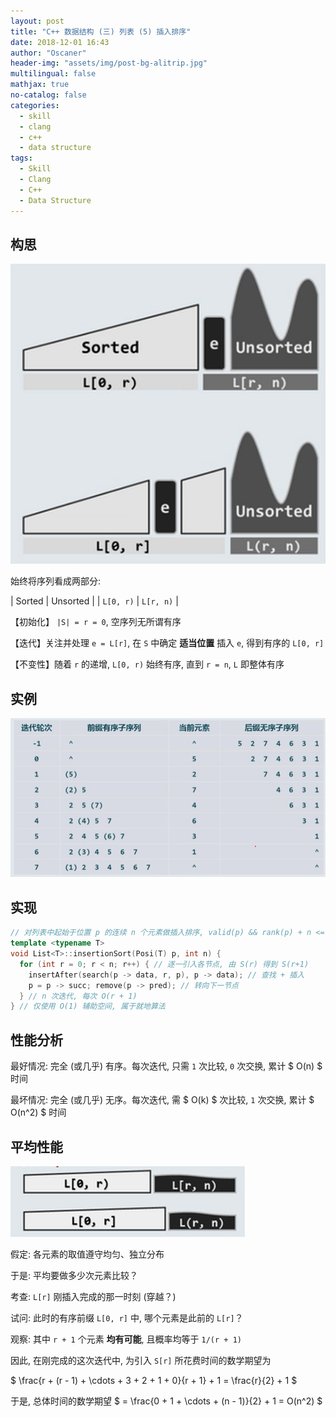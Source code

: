 ```yaml
---
layout: post
title: "C++ 数据结构 (三) 列表 (5) 插入排序"
date: 2018-12-01 16:43
author: "Oscaner"
header-img: "assets/img/post-bg-alitrip.jpg"
multilingual: false
mathjax: true
no-catalog: false
categories:
  - skill
  - clang
  - c++
  - data structure
tags:
  - Skill
  - Clang
  - C++
  - Data Structure
---
```


## 构思

![1.png](/assets/img/in-post/skill/data-structure/post-list-insertion-sort/1.png)

始终将序列看成两部分:

| Sorted | Unsorted |
| `L[0, r)` | `L[r, n)` |

【初始化】 `|S| = r = 0`, 空序列无所谓有序

【迭代】关注并处理 `e = L[r]`, 在 `S` 中确定 **适当位置** 插入 `e`, 得到有序的 `L[0, r]`

【不变性】随着 `r` 的递增, `L[0, r)` 始终有序, 直到 `r = n`, `L` 即整体有序

## 实例

![2.png](/assets/img/in-post/skill/data-structure/post-list-insertion-sort/2.png)

## 实现

```cpp
// 对列表中起始于位置 p 的连续 n 个元素做插入排序, valid(p) && rank(p) + n <= size
template <typename T>
void List<T>::insertionSort(Posi(T) p, int n) {
  for (int r = 0; r < n; r++) { // 逐一引入各节点, 由 S(r) 得到 S(r+1)
    insertAfter(search(p -> data, r, p), p -> data); // 查找 + 插入
    p = p -> succ; remove(p -> pred); // 转向下一节点
  } // n 次迭代, 每次 O(r + 1)
} // 仅使用 O(1) 辅助空间, 属于就地算法
```

## 性能分析

最好情况: 完全 (或几乎) 有序。每次迭代, 只需 `1` 次比较, `0` 次交换, 累计 $ O(n) $ 时间

最坏情况: 完全 (或几乎) 无序。每次迭代, 需 $ O(k) $ 次比较, `1` 次交换, 累计 $ O(n^2) $ 时间

## 平均性能

![3.png](/assets/img/in-post/skill/data-structure/post-list-insertion-sort/3.png)

假定: 各元素的取值遵守均匀、独立分布

于是: 平均要做多少次元素比较？

考查: `L[r]` 刚插入完成的那一时刻 (穿越？)

试问: 此时的有序前缀 `L[0, r]` 中, 哪个元素是此前的 `L[r]`？

观察: 其中 `r + 1` 个元素 **均有可能**, 且概率均等于 `1/(r + 1)`

因此, 在刚完成的这次迭代中, 为引入 `S[r]` 所花费时间的数学期望为

$ \frac{r + (r - 1) + \cdots + 3 + 2 + 1 + 0}{r + 1} + 1 = \frac{r}{2} + 1 $

于是, 总体时间的数学期望 $ = \frac{0 + 1 + \cdots + (n - 1)}{2} + 1 = O(n^2) $
